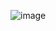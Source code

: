 ![image](https://github.com/murilo-souza/BarberShop-Web-NextJs/assets/53982668/316cb318-f5d7-44eb-b77e-d2fcf8e47bf9)
